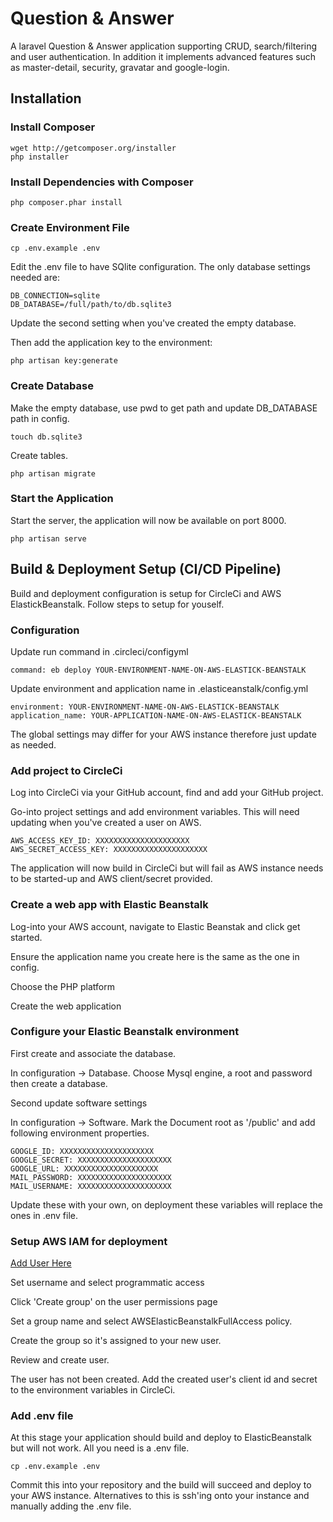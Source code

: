 # Question & Answer
A laravel Question & Answer application supporting CRUD, search/filtering and user authentication. In addition it implements advanced features such as master-detail, security, gravatar and google-login. 

## Installation

### Install Composer
```
wget http://getcomposer.org/installer
php installer
```
### Install Dependencies with Composer
```
php composer.phar install
```

### Create Environment File
```
cp .env.example .env
```
Edit the .env file to have SQlite configuration. The only database settings needed are:

```
DB_CONNECTION=sqlite
DB_DATABASE=/full/path/to/db.sqlite3
```
Update the second setting when you've created the empty database.

Then add the application key to the environment:
```
php artisan key:generate
```
### Create Database
Make the empty database, use pwd to get path and update DB_DATABASE path in config.
```
touch db.sqlite3
```
Create tables.
```
php artisan migrate
```

### Start the Application
Start the server, the application will now be available on port 8000.
```
php artisan serve
```

## Build & Deployment Setup (CI/CD Pipeline)
Build and deployment configuration is setup for CircleCi and AWS ElastickBeanstalk. Follow steps to setup for youself.

### Configuration

Update run command in .circleci/configyml
```
command: eb deploy YOUR-ENVIRONMENT-NAME-ON-AWS-ELASTICK-BEANSTALK
```
Update environment and application name in .elasticeanstalk/config.yml
```
environment: YOUR-ENVIRONMENT-NAME-ON-AWS-ELASTICK-BEANSTALK
application_name: YOUR-APPLICATION-NAME-ON-AWS-ELASTICK-BEANSTALK
```
The global settings may differ for your AWS instance therefore just update as needed.

### Add project to CircleCi
Log into CircleCi via your GitHub account, find and add your GitHub project.

Go-into project settings and add environment variables. This will need updating when you've created a user on AWS. 
```
AWS_ACCESS_KEY_ID: XXXXXXXXXXXXXXXXXXXXX
AWS_SECRET_ACCESS_KEY: XXXXXXXXXXXXXXXXXXXXX
```

The application will now build in CircleCi but will fail as AWS instance needs to be started-up and AWS client/secret provided.

### Create a web app with Elastic Beanstalk
Log-into your AWS account, navigate to Elastic Beanstak and click get started.

Ensure the application name you create here is the same as the one in config.

Choose the PHP platform

Create the web application


### Configure your Elastic Beanstalk environment
First create and associate the database.

In configuration -> Database. Choose Mysql engine, a root and password then create a database.

Second update software settings

In configuration -> Software. Mark the Document root as '/public' and add following environment properties.

```
GOOGLE_ID: XXXXXXXXXXXXXXXXXXXXX
GOOGLE_SECRET: XXXXXXXXXXXXXXXXXXXXX
GOOGLE_URL: XXXXXXXXXXXXXXXXXXXXX
MAIL_PASSWORD: XXXXXXXXXXXXXXXXXXXXX
MAIL_USERNAME: XXXXXXXXXXXXXXXXXXXXX
```

Update these with your own, on deployment these variables will replace the ones in .env file. 

### Setup AWS IAM for deployment
[Add User Here](https://console.aws.amazon.com/iam/home?#/users$new?step=details)

Set username and select programmatic access

Click 'Create group' on the user permissions page

Set a group name and select AWSElasticBeanstalkFullAccess policy.

Create the group so it's assigned to your new user.

Review and create user.

The user has not been created. Add the created user's client id and secret to the environment variables in CircleCi.

### Add .env file

At this stage your application should build and deploy to ElasticBeanstalk but will not work. All you need is a .env file.
```
cp .env.example .env
```
Commit this into your repository and the build will succeed and deploy to your AWS instance. Alternatives to this is ssh'ing onto your instance and manually adding the .env file.
